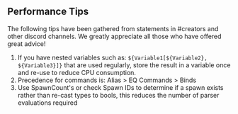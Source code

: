 ## Performance Tips

The following tips have been gathered from statements in #creators and other discord channels. We greatly appreciate all those who have offered great advice!

1. If you have nested variables such as: `${Variable1[${Variable2}, ${Variable3}]}` that are used regularly, store the result in a variable once and re-use to reduce CPU consumption.
2. Precedence for commands is: Alias > EQ Commands > Binds
3. Use SpawnCount's or check Spawn IDs to determine if a spawn exists rather than re-cast types to bools, this reduces the number of parser evaluations required